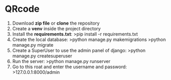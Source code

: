# QRcode

1. Download **zip file** or **clone** the repository
2. Create a **venv** inside the project directory
3. Install the **requirements.txt**:
        >pip install -r requirements.txt
5. Create the local database:
        >python manage.py makemigrations
        >python manage.py migrate
6. Create a SuperUser to use the admin panel of django:
        >python manage.py createsuperuser
5. Run the server:
        >python manage.py runserver
6. Go to this roat and enter the username and password:
        >127.0.0.1:8000/admin
